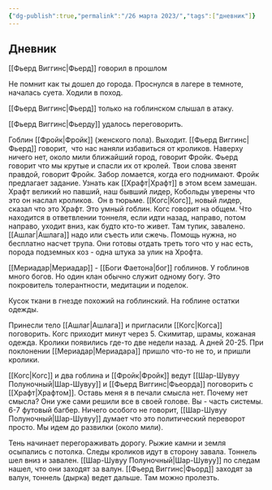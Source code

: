 ```yaml
---
{"dg-publish":true,"permalink":"/26 марта 2023/","tags":["дневник"]}
---
```


## Дневник

[[Фьерд Виггинс\|Фьерд]] говорил в прошлом

Не помнит как ты дошел до города. Проснулся в лагере в темноте, началась суета. Ходили в поход.

[[Фьерд Виггинс\|Фьерд]] только на гоблинском слышал в атаку.

[[Фьерд Виггинс\|Фьерду]] удалось переговорить.

Гоблин [[Фройк\|Фройк]] (женского пола). Выходит. [[Фьерд Виггинс\|Фьерд]] говорит,  что нас наняли избавиться от кроликов. Наверху ничего нет, около мили ближайший город, говорит Фройк. Фьерд говорит что мы крутые и спасли их от кролей. Твои слова звенят правдой, говорит Фройк. Забор ломается, когда его поднимают. Фройк предлагает задание. Узнать как [[Храфт\|Храфт]] в этом всем замешан. Храфт великий но павший, наш бывший лидер, Кобольды уверены что это он наслал кроликов.  Он в тюрьме. [[Когс\|Когс]], новый лидер, сказал что это Храфт. Это умный гоблин. Когс говорит на общем. Что находится в ответвлении тоннеля, если идти назад, направо, потом направо, уходит вниз, как будто кто-то живет. Там тупик, завалено. [[Ашлаг\|Ашлага]] надо или съесть или сжечь. Помощь нужна, но бесплатно насчет трупа. Они готовы отдать треть того что у нас есть, порода подземных коз - одна штука за улик на Хрофта.

[[Мериадар\|Мериадар]] - [[Боги Фаетона\|бог]] гоблинов. У гоблинов много богов. Но один клан обычно служит одному богу. Это покровитель толерантности, медитации и поделок.

Кусок ткани в гнезде похожий на гоблинский. На гоблине остатки одежды.

Принесли тело [[Ашлаг\|Ашлага]] и пригласили [[Когс\|Когса]] поговорить. Когс приходит минут через 5. Скимитар, шрамы, кожаная одежда. Кролики появились где-то две недели назад. А дней 20-25. При поклонении [[Мериадар\|Мериадара]] пришло что-то не то, и пришли кролики.

[[Когс\|Когс]] и два гоблина и [[Фройк\|Фройк]] ведут [[Шар-Шувуу Полуночный\|Шар-Шувуу]] и [[Фьерд Виггинс\|Фьеорда]] поговорить с [[Храфт\|Храфтом]]. Оставь меня я в печали смысла нет. Почему нет смысла? Они уже сами решили все в своей голове. Вы - часть системы. 6-7 футовый багбер. Ничего особого не говорит, [[Шар-Шувуу Полуночный\|Шар-Шувуу]] думает что это политический переворот просто. Мы идем до развилки (около мили).

Тень начинает перегораживать дорогу. Рыжие камни и земля осыпались с потолка. Следы кроликов идут в сторону завала. Тоннель шел вниз и завален. [[Шар-Шувуу Полуночный\|Шар-Шувуу]] по следам нашел, что они заходят за валун. [[Фьерд Виггинс\|Фьорд]] заходят за валун, тоннель (дырка) ведет дальше. Там можно пролезть.